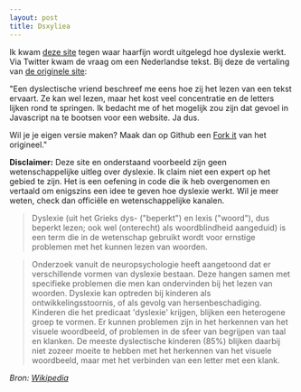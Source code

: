```yaml
---
layout: post
title: Dsxyliea
---
```


Ik kwam [deze site](http://geon.github.io/programming/2016/03/03/dsxyliea) tegen waar haarfijn wordt uitgelegd hoe dyslexie werkt. Via Twitter kwam de vraag om een Nederlandse tekst. Bij deze de vertaling van [de originele site](http://geon.github.io/programming/2016/03/03/dsxyliea):

"Een dyslectische vriend beschreef me eens hoe zij het lezen van een tekst ervaart. Ze kan wel lezen, maar het kost veel concentratie en de letters lijken rond te springen.
Ik bedacht me of het mogelijk zou zijn dat gevoel in Javascript na te bootsen voor een website. Ja dus.

Wil je je eigen versie maken? Maak dan op Github een [Fork it](https://github.com/geon/geon.github.com/blob/master/_posts/2016-03-03-dsxyliea.md) van het origineel."

**Disclaimer:** Deze site en onderstaand voorbeeld zijn geen wetenschappelijke uitleg over dyslexie. Ik claim niet een expert op het gebied te zijn. Het is een oefening in code die ik heb overgenomen en vertaald om enigszins een idee te geven hoe dyslexie werkt. Wil je meer weten, check dan officiële en wetenschappelijke kanalen.


> Dyslexie (uit het Grieks dys- ("beperkt") en lexis ("woord"), dus beperkt lezen; ook wel (onterecht) als woordblindheid aangeduid) is een term die in de wetenschap gebruikt wordt voor ernstige problemen met het kunnen lezen van woorden.

> Onderzoek vanuit de neuropsychologie heeft aangetoond dat er verschillende vormen van dyslexie bestaan. Deze hangen samen met specifieke problemen die men kan ondervinden bij het lezen van woorden. Dyslexie kan optreden bij kinderen als ontwikkelingsstoornis, of als gevolg van hersenbeschadiging. Kinderen die het predicaat 'dyslexie' krijgen, blijken een heterogene groep te vormen. Er kunnen problemen zijn in het herkennen van het visuele woordbeeld, of problemen in de sfeer van begrijpen van taal en klanken. De meeste dyslectische kinderen (85%) blijken daarbij niet zozeer moeite te hebben met het herkennen van het visuele woordbeeld, maar met het verbinden van een letter met een klank.


*Bron: [Wikipedia](https://nl.wikipedia.org/wiki/Dyslexie)*



<script type="text/javascript" src="//cdnjs.cloudflare.com/ajax/libs/jquery/2.0.3/jquery.min.js"></script>
<script type="text/javascript" src="/scripts/dyslexia.js"></script>
